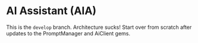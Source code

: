 # AI Assistant (AIA)

This is the `develop` branch.  Architecture sucks!  Start over from scratch after updates to the PromptManager and AiClient gems.


